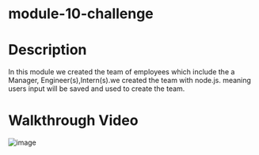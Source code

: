 # module-10-challenge
# Description 
In this module we created the team of employees which include the a Manager, Engineer(s),Intern(s).we created the team with node.js. meaning users input will be saved and used to create the team.
# Walkthrough Video
![image](https://user-images.githubusercontent.com/110079849/210009454-1e552413-4aaf-4dc9-a589-7aa8c674c787.png)
